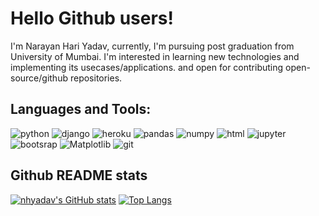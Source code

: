 # Hello Github users!

I'm Narayan Hari Yadav, currently, I'm pursuing post graduation from University of Mumbai. I'm interested in learning new technologies and implementing its usecases/applications. and open for contributing open-source/github repositories.

## Languages and Tools:
<a><img src="https://img.shields.io/static/v1?label=3&message=Python&color=red&style=flat&logo=python" alt="python"></a>
<a><img src="https://img.shields.io/static/v1?label=&message=Django&color=red&style=flat&logo=django" alt="django"></a>
<a><img src="https://img.shields.io/static/v1?label=&message=Heroku&color=red&style=flat&logo=heroku" alt="heroku"></a>
<a><img src="https://img.shields.io/static/v1?label=&message=Pandas&color=red&style=flat&logo=pandas" alt="pandas"></a>
<a><img src="https://img.shields.io/static/v1?label=&message=Numpy&color=red&style=flat&logo=numpy" alt="numpy"></a>
<a><img src="https://img.shields.io/static/v1?label=&message=VS code&color=red&style=flat&logo=vs" alt="html"></a>
<a><img src="https://img.shields.io/static/v1?label=&message=jupyter notebook&color=red&style=flat&logo=jupyter" alt="jupyter"></a>
<a><img src="https://img.shields.io/static/v1?label=&message=Bootstrap&color=red&style=flat&logo=bootstrap" alt="bootsrap"></a>
<a><img src="https://img.shields.io/static/v1?label=&message=Matplotlib&color=red&style=flat&logo=matplotlib" alt="Matplotlib"></a>
<a><img src="https://img.shields.io/static/v1?label=&message=Git&color=red&style=flat&logo=git" alt="git"></a>
## Github README stats
[![nhyadav's GitHub stats](https://github-readme-stats.vercel.app/api?username=nhyadav&show_icons=true&theme=radical)](https://github.com/nhyadav/github-readme-stats) [![Top Langs](https://github-readme-stats.vercel.app/api/top-langs/?username=nhyadav&hide=javascript&layout=compact)](https://github.com/nhyadav/github-readme-stats)
